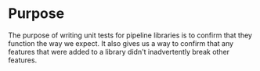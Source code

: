 # Purpose

The purpose of writing unit tests for pipeline libraries is to confirm that they function the way we expect. It also gives us a way to confirm that any features that were added to a library didn't inadvertently break other features. 

